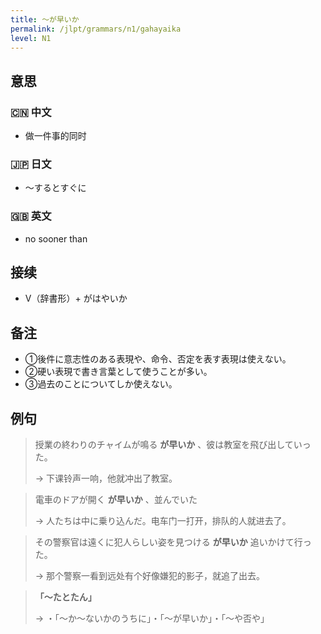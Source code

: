 ```yaml
---
title: 〜が早いか
permalink: /jlpt/grammars/n1/gahayaika
level: N1
---
```


## 意思

### 🇨🇳 中文

- 做一件事的同时

### 🇯🇵 日文

- 〜するとすぐに

### 🇬🇧 英文

- no sooner than

## 接续

- V（辞書形）+ がはやいか

## 备注

- ①後件に意志性のある表現や、命令、否定を表す表現は使えない。
- ②硬い表現で書き言葉として使うことが多い。
- ③過去のことについてしか使えない。

## 例句

> 授業の終わりのチャイムが鳴る **が早いか** 、彼は教室を飛び出していった。
>
> → 下课铃声一响，他就冲出了教室。

> 電車のドアが開く **が早いか** 、並んでいた
>
> → 人たちは中に乗り込んだ。电车门一打开，排队的人就进去了。

> その警察官は遠くに犯人らしい姿を見つける **が早いか** 追いかけて行った。
>
> → 那个警察一看到远处有个好像嫌犯的影子，就追了出去。

> **「〜たとたん」**
>
> → ・「〜か〜ないかのうちに」・「〜が早いか」・「〜や否や」


